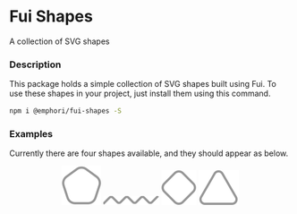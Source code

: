 # Fui Shapes

A collection of SVG shapes

### Description

This package holds a simple collection of SVG shapes built using Fui. To use
these shapes in your project, just install them using this command.

```bash
npm i @emphori/fui-shapes -S
```

### Examples

Currently there are four shapes available, and they should appear as below.

<p align="center">
  <img src="./assets/hexagon.svg" />
  <img src="./assets/squiggle.svg" />
  <img src="./assets/square.svg" />
  <img src="./assets/triangle.svg" />
</p>
